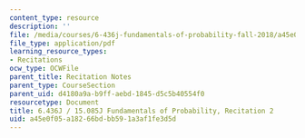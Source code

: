 ```yaml
---
content_type: resource
description: ''
file: /media/courses/6-436j-fundamentals-of-probability-fall-2018/a45e0f05a18266bdbb591a3af1fe3d5d_MIT6_436JF18_rec2.pdf
file_type: application/pdf
learning_resource_types:
- Recitations
ocw_type: OCWFile
parent_title: Recitation Notes
parent_type: CourseSection
parent_uid: d4180a9a-b9ff-aebd-1845-d5c5b40554f0
resourcetype: Document
title: 6.436J / 15.085J Fundamentals of Probability, Recitation 2
uid: a45e0f05-a182-66bd-bb59-1a3af1fe3d5d
---
```

